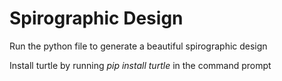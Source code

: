 # Spirographic Design
Run the python file to generate a beautiful spirographic design

Install turtle by running *pip install turtle* in the command prompt

